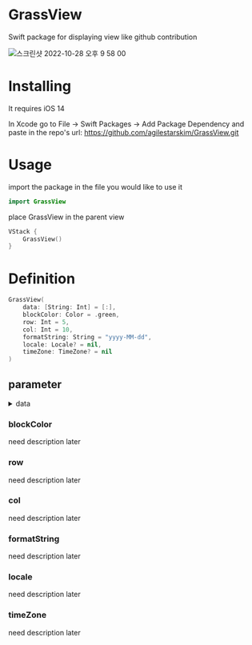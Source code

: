 # GrassView

Swift package for displaying view like github contribution 

![스크린샷 2022-10-28 오후 9 58 00](https://user-images.githubusercontent.com/79740398/198595888-23233a71-fde3-4c00-b334-09b7d9858cdb.jpg)

# Installing

It requires iOS 14
  
In Xcode go to File -> Swift Packages -> Add Package Dependency and paste in the repo's url: https://github.com/agilestarskim/GrassView.git

# Usage

import the package in the file you would like to use it

```swift
import GrassView
```
place GrassView in the parent view
 
```swift
VStack {
    GrassView()
}
```

# Definition

```swift
GrassView(
    data: [String: Int] = [:], 
    blockColor: Color = .green, 
    row: Int = 5,
    col: Int = 10,
    formatString: String = "yyyy-MM-dd",
    locale: Locale? = nil,
    timeZone: TimeZone? = nil
)
```

## parameter

<details>
<summary>data</summary>

## data
`data: [String: Int] = [:]`
this is Dictionary Type
default value is \[:]
key is String Type, value is Int Type
key means Date that store in your database

*example) "2022-03-01"*

invalid date is available but it won't be shown on the view

*example) "2022-14-52"*

keep date form constant!! not various

*example) "2022-03-01" "2022/03/01" -> not good*
 
the order of date doesn't matter. view will sort them automatically 
duplicated date will be shown a random one

value means how much work at that time 
value's range is 1 ~ 10 
outOfRange doesn't occur error but the cell would be invisible

*example)*
```swift
    let testCase = [
        "2022-10-26": 10,
        "2022-10-25": 10,
        "2022-10-23": 4,
        "2022-10-21": 5,
        "2022-10-20": 10,
        "2022-10-19": 8,
        "2022-10-18": 6,
        "2022-10-17": 4,
        "2022-10-16": 2,
        "2022-10-15": 10,
        "2022-10-14": 2,
        "2022-10-13": 1,
        "2022-10-12": 7
    ]
```
</details>
 

### blockColor
need description later

### row
need description later

### col
need description later

### formatString
need description later

### locale
need description later

### timeZone
need description later







